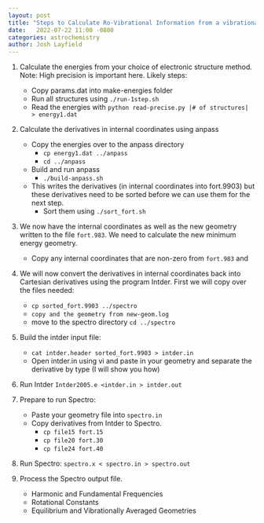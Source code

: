 ```yaml
---
layout: post
title: "Steps to Calculate Ro-Vibrational Information from a vibrational PES"
date:   2022-07-22 11:00 -0800
categories: astrochemistry
author: Josh Layfield 
---
```




1) Calculate the energies from your choice of electronic structure method. Note: High precision is important here. Likely steps:

   - Copy params.dat into make-energies folder
   - Run all structures using `./run-1step.sh`
   - Read the energies with `python read-precise.py |# of structures|  > energy1.dat`
2) Calculate the derivatives in internal coordinates using anpass
   - Copy the energies over to the anpass directory
     - `cp energy1.dat ../anpass`
     - `cd ../anpass`
   - Build and run anpass
     - `./build-anpass.sh`
   - This writes the derivatives (in internal coordinates into fort.9903) but these derivatives need to be sorted before we can use them for the next step. 
      - Sort them using `./sort_fort.sh`
3) We now have the internal coordinates as well as the new geometry written to the file `fort.983`. We need to calculate the new minimum energy geometry.
   - Copy any internal coordinates that are non-zero from `fort.983` and 

4) We will now convert the derivatives in internal coordinates back into Cartesian derivatives using the program Intder. First we will copy over the files needed:
   - `cp sorted_fort.9903 ../spectro`
   - `copy and the geometry from new-geom.log`
   - move to the spectro directory `cd ../spectro`

5) Build the intder input file:
   - `cat intder.header sorted_fort.9903 > intder.in`
   - Open intder.in using vi and paste in your geometry and separate the derivative by type (I will show you how)

6) Run Intder `Intder2005.e <intder.in > intder.out` 

7) Prepare to run Spectro:
   - Paste your geometry file into `spectro.in`
   - Copy derivatives from Intder to Spectro. 
     - `cp file15 fort.15`
     - `cp file20 fort.30`
     - `cp file24 fort.40`

8) Run Spectro: `spectro.x < spectro.in > spectro.out`

9) Process the Spectro output file. 
   - Harmonic and Fundamental Frequencies
   - Rotational Constants
   - Equilibrium and Vibrationally Averaged Geometries






